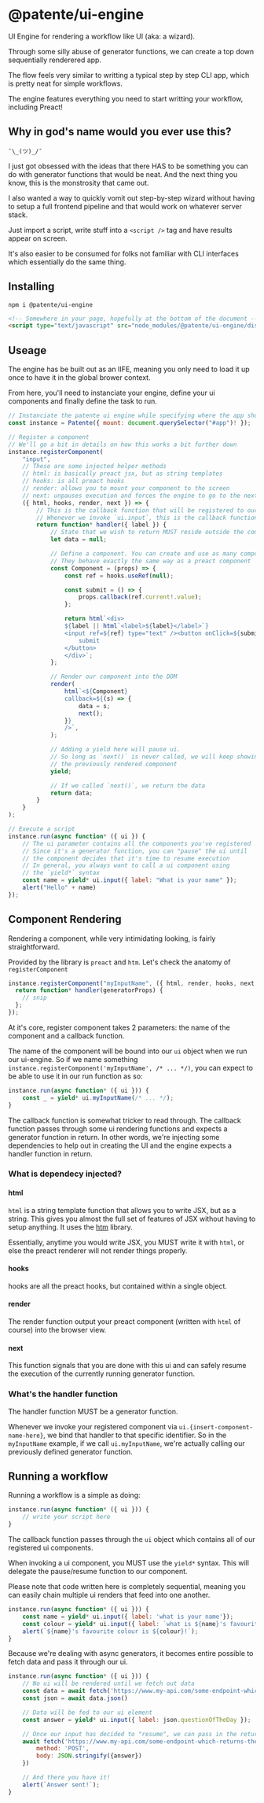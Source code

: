 # @patente/ui-engine

UI Engine for rendering a workflow like UI (aka: a wizard).

Through some silly abuse of generator functions, we can create a top down sequentially renderered app.

The flow feels very similar to writting a typical step by step CLI app, which is pretty neat for simple workflows.

The engine features everything you need to start writting your workflow, including Preact!

## Why in god's name would you ever use this?

```
¯\_(ツ)_/¯
```

I just got obsessed with the ideas that there HAS to be something you can do with generator functions
that would be neat. And the next thing you know, this is the monstrosity that came out.

I also wanted a way to quickly vomit out step-by-step wizard without having to setup a full frontend pipeline and
that would work on whatever server stack. 

Just import a script, write stuff into a `<script />` tag and have results appear on screen.

It's also easier to be consumed for folks not familiar with CLI interfaces which essentially do the same thing.

## Installing

```
npm i @patente/ui-engine
```

```html
<!-- Somewhere in your page, hopefully at the bottom of the document -->
<script type="text/javascript" src="node_modules/@patente/ui-engine/dist/patente.min.js">
```

## Useage

The engine has be built out as an IIFE, meaning you only need to load it up once to have it in the global
brower context.

From here, you'll need to instanciate your engine, define your ui components and finally define the task to run.

```js
// Instanciate the patente ui engine while specifying where the app should mount.
const instance = Patente({ mount: document.querySelector("#app")! });

// Register a component
// We'll go a bit in details on how this works a bit further down
instance.registerComponent(
    "input",
    // These are some injected helper methods
    // html: is basically preact jsx, but as string templates
    // hooks: is all preact hooks
    // render: allows you to mount your component to the screen
    // next: unpauses execution and forces the engine to go to the next screen
    ({ html, hooks, render, next }) => {
        // This is the callback function that will be registered to our component name
        // Whenever we invoke `ui.input`, this is the callback function that will get executed
        return function* handler({ label }) {
            // State that we wish to return MUST reside outside the component context
            let data = null;

            // Define a component. You can create and use as many components as you wish
            // They behave exactly the same way as a preact component
            const Component = (props) => {
                const ref = hooks.useRef(null);

                const submit = () => {
                    props.callback(ref.current!.value);
                };

                return html`<div>
                ${label || html`<label>${label}</label>`}
                <input ref=${ref} type="text" /><button onClick=${submit}>
                    submit
                </button>
                </div>`;
            };

            // Render our component into the DOM
            render(
                html`<${Component}
                callback=${(s) => {
                    data = s;
                    next();
                }}
                />`,
            );

            // Adding a yield here will pause ui.
            // So long as `next()` is never called, we will keep showing
            // the previously rendered component
            yield;

            // If we called `next()`, we return the data
            return data;
        }
    }
);

// Execute a script
instance.run(async function* ({ ui }) {
    // The ui parameter contains all the components you've registered
    // Since it's a generator function, you can "pause" the ui until
    // the component decides that it's time to resume execution
    // In general, you always want to call a ui component using
    // the `yield*` syntax
    const name = yield* ui.input({ label: "What is your name" });
    alert("Hello" + name)
});
```

## Component Rendering

Rendering a component, while very intimidating looking, is fairly straightforward.

Provided by the library is `preact` and `htm`. Let's check the anatomy of `registerComponent`

```js
instance.registerComponent("myInputName", ({ html, render, hooks, next }) => {
  return function* handler(generatorProps) {
    // snip
  };
});
```

At it's core, register component takes 2 parameters: the name of the component and a callback function.

The name of the component will be bound into our `ui` object when we run our ui-engine.
So if we name something `instance.registerComponent('myInputName', /* ... */)`, you can expect
to be able to use it in our run function as so:

```js
instance.run(async function* ({ ui })) {
    const _ = yield* ui.myInputName(/* ... */);
}
```

The callback function is somewhat tricker to read through. The callback function passes through some
ui rendering functions and expects a generator function in return. In other words, we're injecting some dependencies
to help out in creating the UI and the engine expects a handler function in return.

### What is dependecy injected?

#### html

`html` is a string template function that allows you to write JSX, but as a string. This gives you almost the full set
of features of JSX without having to setup anything. It uses the [htm](https://github.com/developit/htm) library.

Essentially, anytime you would write JSX, you MUST write it with `html`, or else the preact renderer will not render things properly.

#### hooks

hooks are all the preact hooks, but contained within a single object.

#### render

The render function output your preact component (written with `html` of course) into the browser view.

#### next

This function signals that you are done with this ui and can safely resume the execution of the currently running generator function.

### What's the handler function

The handler function MUST be a generator function.

Whenever we invoke your registered component via `ui.{insert-component-name-here}`, we bind that handler to that specific identifier.
So in the `myInputName` example, if we call `ui.myInputName`, we're actually calling our previously defined generator function.

## Running a workflow

Running a workflow is a simple as doing:

```js
instance.run(async function* ({ ui })) {
    // write your script here
}
```

The callback function passes through the `ui` object which contains all of our registered ui components.

When invoking a ui component, you MUST use the `yield*` syntax. This will delegate the pause/resume function to our component.

Please note that code written here is completely sequential, meaning you can easily chain multiple ui renders that feed into one another.

```js
instance.run(async function* ({ ui })) {
    const name = yield* ui.input({ label: 'what is your name'});
    const colour = yield* ui.input({ label: `what is ${name}'s favourite colour`});
    alert(`${name}'s favourite colour is ${colour}!`);
}
```

Because we're dealing with async generators, it becomes entire possible to fetch data and pass it through our ui.

```js
instance.run(async function* ({ ui })) {
    // No ui will be rendered until we fetch out data
    const data = await fetch('https://www.my-api.com/some-endpoint-which-returns-the-question-of-the-day');
    const json = await data.json()

    // Data will be fed to our ui element
    const answer = yield* ui.input({ label: json.questionOfTheDay });

    // Once our input has decided to "resume", we can pass in the returned value to something else.
    await fetch('https://www.my-api.com/some-endpoint-which-returns-the-question-of-the-day', {
        method: 'POST',
        body: JSON.stringify({answer})
    })

    // And there you have it!
    alert(`Answer sent!`);
}
```
